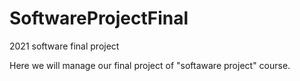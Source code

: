 # SoftwareProjectFinal
2021 software final project

Here we will manage our final project of "softaware project" course.
